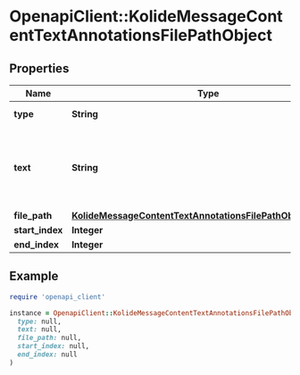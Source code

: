 # OpenapiClient::KolideMessageContentTextAnnotationsFilePathObject

## Properties

| Name | Type | Description | Notes |
| ---- | ---- | ----------- | ----- |
| **type** | **String** | Always &#x60;file_path&#x60;. |  |
| **text** | **String** | The text in the message content that needs to be replaced. |  |
| **file_path** | [**KolideMessageContentTextAnnotationsFilePathObjectFilePath**](KolideMessageContentTextAnnotationsFilePathObjectFilePath.md) |  |  |
| **start_index** | **Integer** |  |  |
| **end_index** | **Integer** |  |  |

## Example

```ruby
require 'openapi_client'

instance = OpenapiClient::KolideMessageContentTextAnnotationsFilePathObject.new(
  type: null,
  text: null,
  file_path: null,
  start_index: null,
  end_index: null
)
```

